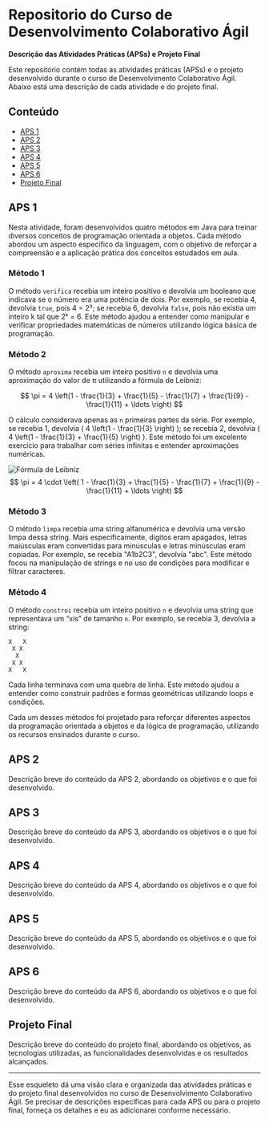 # Repositorio do Curso de Desenvolvimento Colaborativo Ágil

**Descrição das Atividades Práticas (APSs) e Projeto Final**

Este repositório contém todas as atividades práticas (APSs) e o projeto desenvolvido durante o curso de Desenvolvimento Colaborativo Ágil. Abaixo está uma descrição de cada atividade e do projeto final.

## Conteúdo

- [APS 1](#aps-1)
- [APS 2](#aps-2)
- [APS 3](#aps-3)
- [APS 4](#aps-4)
- [APS 5](#aps-5)
- [APS 6](#aps-6)
- [Projeto Final](#projeto-final)

## APS 1

Nesta atividade, foram desenvolvidos quatro métodos em Java para treinar diversos conceitos de programação orientada a objetos. Cada método abordou um aspecto específico da linguagem, com o objetivo de reforçar a compreensão e a aplicação prática dos conceitos estudados em aula.

### Método 1

O método `verifica` recebia um inteiro positivo e devolvia um booleano que indicava se o número era uma potência de dois. Por exemplo, se recebia 4, devolvia `true`, pois 4 = 2²; se recebia 6, devolvia `false`, pois não existia um inteiro k tal que 2ᵏ = 6. Este método ajudou a entender como manipular e verificar propriedades matemáticas de números utilizando lógica básica de programação.

### Método 2

O método `aproxima` recebia um inteiro positivo `n` e devolvia uma aproximação do valor de π utilizando a fórmula de Leibniz:

$$ \pi = 4 \left(1 - \frac{1}{3} + \frac{1}{5} - \frac{1}{7} + \frac{1}{9} - \frac{1}{11} + \ldots \right) $$

O cálculo considerava apenas as `n` primeiras partes da série. Por exemplo, se recebia 1, devolvia \( 4 \left(1 - \frac{1}{3} \right) \); se recebia 2, devolvia \( 4 \left(1 - \frac{1}{3} + \frac{1}{5} \right) \). Este método foi um excelente exercício para trabalhar com séries infinitas e entender aproximações numéricas.

![Fórmula de Leibniz](file-bIYQfjNwDUoAVPt5P3dvif8H)
$$
\pi = 4 \cdot \left( 1 - \frac{1}{3} + \frac{1}{5} - \frac{1}{7} + \frac{1}{9} - \frac{1}{11} + \ldots \right)
$$


### Método 3

O método `limpa` recebia uma string alfanumérica e devolvia uma versão limpa dessa string. Mais especificamente, dígitos eram apagados, letras maiúsculas eram convertidas para minúsculas e letras minúsculas eram copiadas. Por exemplo, se recebia "A1b2C3", devolvia "abc". Este método focou na manipulação de strings e no uso de condições para modificar e filtrar caracteres.

### Método 4

O método `constroi` recebia um inteiro positivo `n` e devolvia uma string que representava um “xis” de tamanho `n`. Por exemplo, se recebia 3, devolvia a string:
```
X   X
 X X
  X
 X X
X   X
```
Cada linha terminava com uma quebra de linha. Este método ajudou a entender como construir padrões e formas geométricas utilizando loops e condições.

Cada um desses métodos foi projetado para reforçar diferentes aspectos da programação orientada a objetos e da lógica de programação, utilizando os recursos ensinados durante o curso.

## APS 2

Descrição breve do conteúdo da APS 2, abordando os objetivos e o que foi desenvolvido.

## APS 3

Descrição breve do conteúdo da APS 3, abordando os objetivos e o que foi desenvolvido.

## APS 4

Descrição breve do conteúdo da APS 4, abordando os objetivos e o que foi desenvolvido.

## APS 5

Descrição breve do conteúdo da APS 5, abordando os objetivos e o que foi desenvolvido.

## APS 6

Descrição breve do conteúdo da APS 6, abordando os objetivos e o que foi desenvolvido.

## Projeto Final

Descrição breve do conteúdo do projeto final, abordando os objetivos, as tecnologias utilizadas, as funcionalidades desenvolvidas e os resultados alcançados.

---

Esse esqueleto dá uma visão clara e organizada das atividades práticas e do projeto final desenvolvidos no curso de Desenvolvimento Colaborativo Ágil. Se precisar de descrições específicas para cada APS ou para o projeto final, forneça os detalhes e eu as adicionarei conforme necessário.
